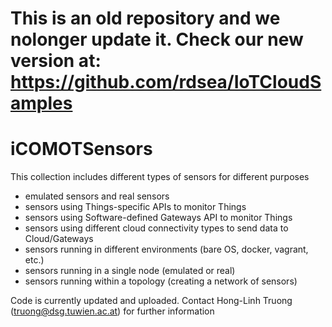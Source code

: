 # This is an old repository and we nolonger update it. Check our new version at: https://github.com/rdsea/IoTCloudSamples
# iCOMOTSensors
This collection includes different types of sensors for different purposes
- emulated sensors and real sensors
- sensors using Things-specific APIs to monitor Things
- sensors using Software-defined Gateways API to monitor Things
- sensors using different cloud connectivity types to send data to Cloud/Gateways
- sensors running in different environments (bare OS, docker, vagrant, etc.)
- sensors running in a single node (emulated or real)
- sensors running within a topology (creating a network of sensors)

Code is currently updated and uploaded.
Contact Hong-Linh Truong (truong@dsg.tuwien.ac.at) for further information
